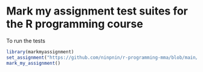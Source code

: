 # Mark my assignment test suites for the R programming course

To run the tests 

```R
library(markmyassignment)
set_assignment("https://github.com/ninpnin/r-programming-mma/blob/main/assignment2.yml") # for assignment 2
mark_my_assignment()
```
